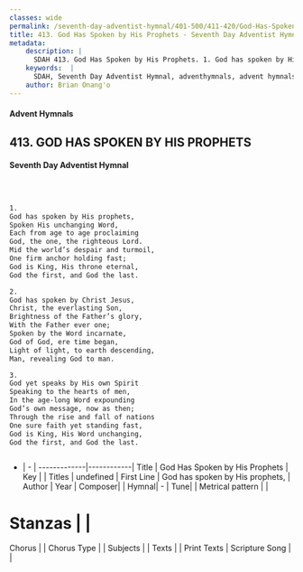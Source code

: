```yaml
---
classes: wide
permalink: /seventh-day-adventist-hymnal/401-500/411-420/God-Has-Spoken-by-His-Prophets/
title: 413. God Has Spoken by His Prophets - Seventh Day Adventist Hymnal
metadata:
    description: |
      SDAH 413. God Has Spoken by His Prophets. 1. God has spoken by His prophets, Spoken His unchanging Word, Each from age to age proclaiming God, the one, the righteous Lord. Mid the world’s despair and turmoil, One firm anchor holding fast; God is King, His throne eternal, God the first, and God the last.
    keywords:  |
      SDAH, Seventh Day Adventist Hymnal, adventhymnals, advent hymnals, God Has Spoken by His Prophets, God has spoken by His prophets, 
    author: Brian Onang'o
---
```


#### Advent Hymnals
## 413. GOD HAS SPOKEN BY HIS PROPHETS
#### Seventh Day Adventist Hymnal

```txt



1.
God has spoken by His prophets,
Spoken His unchanging Word,
Each from age to age proclaiming
God, the one, the righteous Lord.
Mid the world’s despair and turmoil,
One firm anchor holding fast;
God is King, His throne eternal,
God the first, and God the last.

2.
God has spoken by Christ Jesus,
Christ, the everlasting Son,
Brightness of the Father’s glory,
With the Father ever one;
Spoken by the Word incarnate,
God of God, ere time began,
Light of light, to earth descending,
Man, revealing God to man.

3.
God yet speaks by His own Spirit
Speaking to the hearts of men,
In the age-long Word expounding
God’s own message, now as then;
Through the rise and fall of nations
One sure faith yet standing fast,
God is King, His Word unchanging,
God the first, and God the last.



```

- |   -  |
-------------|------------|
Title | God Has Spoken by His Prophets |
Key |  |
Titles | undefined |
First Line | God has spoken by His prophets, |
Author | 
Year | 
Composer|  |
Hymnal|  - |
Tune|  |
Metrical pattern | |
# Stanzas |  |
Chorus |  |
Chorus Type |  |
Subjects |  |
Texts |  |
Print Texts | 
Scripture Song |  |
  

